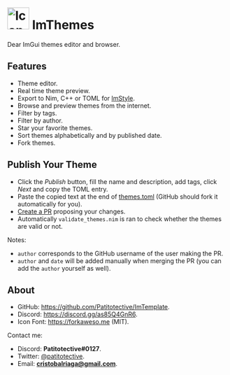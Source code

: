 # <img title="Icon" width=50 height=50 src="https://github.com/Patitotective/ImThemes/blob/main/assets/icon.png"></img> ImThemes
Dear ImGui themes editor and browser.

## Features
- Theme editor.
- Real time theme preview.
- Export to Nim, C++ or TOML for [ImStyle](https://github.com/Patitotective/ImStyle).
- Browse and preview themes from the internet.
- Filter by tags.
- Filter by author.
- Star your favorite themes.
- Sort themes alphabetically and by published date.
- Fork themes.

## Publish Your Theme
- Click the _Publish_ button, fill the name and description, add tags, click _Next_ and copy the TOML entry.  
- Paste the copied text at the end of [themes.toml](https://github.com/Patitotective/ImThemes/edit/main/themes.toml) (GitHub should fork it automatically for you).
- [Create a PR](https://github.com/Patitotective/ImThemes/compare/main..main?quick_pull=1&title=Add+Theme:+My+Theme&labels=theme) proposing your changes.
- Automatically `validate_themes.nim` is ran to check whether the themes are valid or not. 

Notes:
- `author` corresponds to the GitHub username of the user making the PR.
- `author` and `date` will be added manually when merging the PR (you can add the `author` yourself as well).

## About
- GitHub: https://github.com/Patitotective/ImTemplate.
- Discord: https://discord.gg/as85Q4GnR6.
- Icon Font: https://forkaweso.me (MIT).

Contact me:
- Discord: **Patitotective#0127**.
- Twitter: [@patitotective](https://twitter.com/patitotective).
- Email: **cristobalriaga@gmail.com**.
